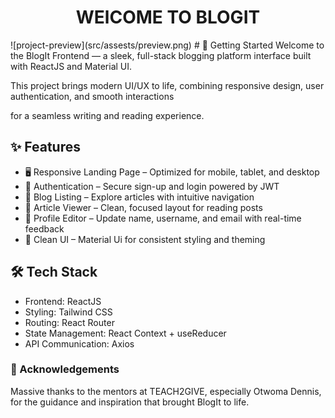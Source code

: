 <h1 align="center">WElCOME TO BLOGIT</h1> 
![project-preview](src/assests/preview.png)
# 🚀 Getting Started
Welcome to the BlogIt Frontend — a sleek, full-stack blogging platform interface built with ReactJS and Material UI.

This project brings modern UI/UX to life, combining responsive design, user authentication, and smooth interactions 

for a seamless writing and reading experience.

## ✨ Features
- 🖥️ Responsive Landing Page – Optimized for mobile, tablet, and desktop
- 🔐 Authentication – Secure sign-up and login powered by JWT
- 📄 Blog Listing – Explore articles with intuitive navigation
- 📝 Article Viewer – Clean, focused layout for reading posts
- 👤 Profile Editor – Update name, username, and email with real-time feedback
- 🎨 Clean UI – Material Ui for consistent styling and theming

## 🛠️ Tech Stack
- Frontend: ReactJS
- Styling: Tailwind CSS
- Routing: React Router
- State Management: React Context + useReducer
- API Communication: Axios

### 🙏 Acknowledgements
Massive thanks to the mentors at TEACH2GIVE, especially Otwoma Dennis, for the guidance and inspiration that brought BlogIt to life.
